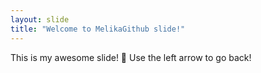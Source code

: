 ```yaml
---
layout: slide
title: "Welcome to MelikaGithub slide!"
---
```

This is my awesome slide! :tada:
Use the left arrow to go back!
